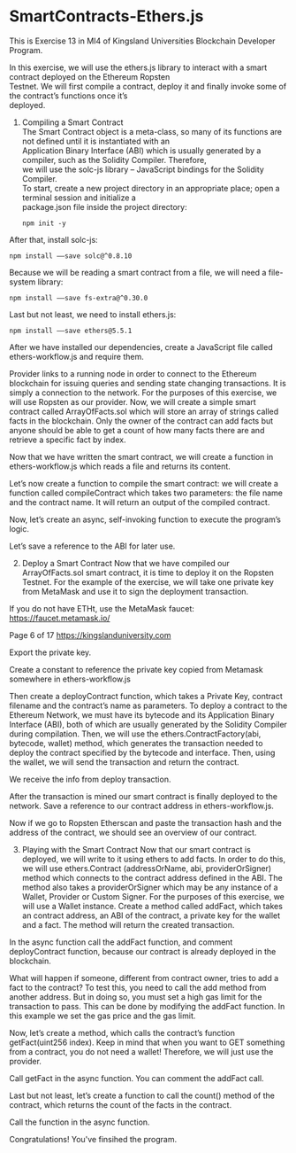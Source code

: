 # SmartContracts-Ethers.js
This is Exercise 13 in MI4 of Kingsland Universities Blockchain Developer Program.

In this exercise, we will use the ethers.js library to interact with a smart contract deployed on the Ethereum Ropsten <br>
Testnet. We will first compile a contract, deploy it and finally invoke some of the contract’s functions once it’s <br>
deployed.<br>

1. Compiling a Smart Contract <br>
The Smart Contract object is a meta-class, so many of its functions are not defined until it is instantiated with an <br>
Application Binary Interface (ABI) which is usually generated by a compiler, such as the Solidity Compiler. Therefore, <br>
we will use the solc-js library – JavaScript bindings for the Solidity Compiler. <br>
To start, create a new project directory in an appropriate place; open a terminal session and initialize a <br>
package.json file inside the project directory: 

    `npm init -y`
    
After that, install solc-js:

    npm install ––save solc@^0.8.10
    
Because we will be reading a smart contract from a file, we will need a file-system library:

    npm install ––save fs-extra@^0.30.0
    
Last but not least, we need to install ethers.js:

    npm install ––save ethers@5.5.1

After we have installed our dependencies, create a JavaScript file called ethers-workflow.js and require them.

Provider links to a running node in order to connect to the Ethereum blockchain for issuing queries and sending
state changing transactions. It is simply a connection to the network. For the purposes of this exercise, we will use
Ropsten as our provider.
Now, we will create a simple smart contract called ArrayOfFacts.sol which will store an array of strings called facts in
the blockchain. Only the owner of the contract can add facts but anyone should be able to get a count of how many
facts there are and retrieve a specific fact by index.

Now that we have written the smart contract, we will create a function in ethers-workflow.js which reads a file and
returns its content.

Let’s now create a function to compile the smart contract: we will create a function called compileContract which
takes two parameters: the file name and the contract name. It will return an output of the compiled contract.

Now, let’s create an async, self-invoking function to execute the program’s logic.

Let’s save a reference to the ABI for later use.

2. Deploy a Smart Contract
Now that we have compiled our ArrayOfFacts.sol smart contract, it is time to deploy it on the Ropsten Testnet. For
the example of the exercise, we will take one private key from MetaMask and use it to sign the deployment
transaction.

If you do not have ETHt, use the MetaMask faucet: https://faucet.metamask.io/

Page 6 of 17 https://kingslanduniversity.com

Export the private key.

Create a constant to reference the private key copied from Metamask somewhere in ethers-workflow.js

Then create a deployContract function, which takes a Private Key, contract filename and the contract’s name as
parameters.
To deploy a contract to the Ethereum Network, we must have its bytecode and its Application Binary Interface (ABI),
both of which are usually generated by the Solidity Compiler during compilation. Then, we will use the
ethers.ContractFactory(abi, bytecode, wallet) method, which generates the transaction needed to deploy the
contract specified by the bytecode and interface.
Then, using the wallet, we will send the transaction and return the contract.

We receive the info from deploy transaction.

After the transaction is mined our smart contract is finally deployed to the network.
Save a reference to our contract address in ethers-workflow.js.

Now if we go to Ropsten Etherscan and paste the transaction hash and the address of the contract, we should see
an overview of our contract.

3. Playing with the Smart Contract
Now that our smart contract is deployed, we will write to it using ethers to add facts. In order to do this, we will use
ethers.Contract (addressOrName, abi, providerOrSigner) method which connects to the contract address defined
in the ABI. The method also takes a providerOrSigner which may be any instance of a Wallet, Provider or Custom
Signer. For the purposes of this exercise, we will use a Wallet instance.
Create a method called addFact, which takes an contract address, an ABI of the contract, a private key for the wallet
and a fact. The method will return the created transaction.

In the async function call the addFact function, and comment deployContract function, because our contract is
already deployed in the blockchain.

What will happen if someone, different from contract owner, tries to add a fact to the contract? To test this, you
need to call the add method from another address. But in doing so, you must set a high gas limit for the transaction
to pass. This can be done by modifying the addFact function. In this example we set the gas price and the gas limit.

Now, let’s create a method, which calls the contract’s function getFact(uint256 index). Keep in mind that when you
want to GET something from a contract, you do not need a wallet! Therefore, we will just use the provider.

Call getFact in the async function. You can comment the addFact call.

Last but not least, let’s create a function to call the count() method of the contract, which returns the count of the
facts in the contract.

Call the function in the async function.

Congratulations! You've finsihed the program.
